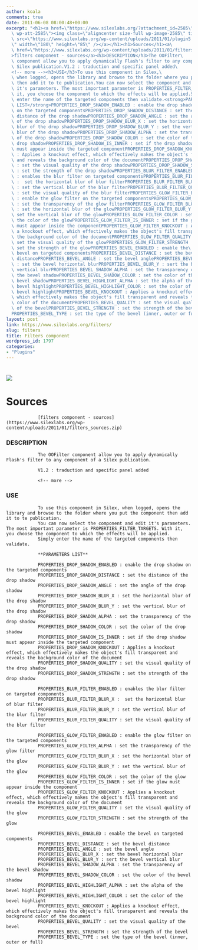 ```yaml
---
author: koala
comments: true
date: 2011-06-08 08:00:48+00:00
excerpt: "<h1><a href=\"https://www.silexlabs.org/?attachment_id=2585\" rel=\"attachment\
  \ wp-att-2585\"><img class=\"aligncenter size-full wp-image-2585\" title=\"plugin\"\
  \ src=\"https://www.silexlabs.org/wp-content/uploads/2011/01/plugin5.png\" alt=\"\
  \" width=\"180\" height=\"85\" /></a></h1><h1>Sources</h1><a\
  \ href=\"https://www.silexlabs.org/wp-content/uploads/2011/01/filters_sources.zip\"\
  >filters component - sources</a><h3>DESCRIPTION</h3>The OOFilter\
  \ component allow you to apply dynamically Flash's filter to any component of a\
  \ Silex publication.V1.2 : traduction and specific panel added\
  <!-- more --><h3>USE</h3>To use this component in Silex,\
  \ when logged, opens the library and browse to the folder where you put the component\
  \ then add it to te publication.You can now select the component and edit\
  \ it's parameters. The most important parameter is PROPERTIES_FILTER_TARGETS. With\
  \ it, you choose the component to which the effects will be applied.Simply\
  \ enter the name of the targeted components then validate.<strong>PARAMETERS\
  \ LIST</strong>PROPERTIES_DROP_SHADOW_ENABLED : enable the drop shadow\
  \ on the targeted componentsPROPERTIES_DROP_SHADOW_DISTANCE : set the\
  \ distance of the drop shadowPROPERTIES_DROP_SHADOW_ANGLE : set the angle\
  \ of the drop shadowPROPERTIES_DROP_SHADOW_BLUR_X : set the horizontal\
  \ blur of the drop shadowPROPERTIES_DROP_SHADOW_BLUR_Y : set the vertical\
  \ blur of the drop shadowPROPERTIES_DROP_SHADOW_ALPHA : set the transparency\
  \ of the drop shadowPROPERTIES_DROP_SHADOW_COLOR : set the color of the\
  \ drop shadowPROPERTIES_DROP_SHADOW_IS_INNER : set if the drop shadow\
  \ must appear inside the targeted componentPROPERTIES_DROP_SHADOW_KNOCKOUT\
  \ : Applies a knockout effect, which effectively makes the object's fill transparent\
  \ and reveals the background color of the documentPROPERTIES_DROP_SHADOW_QUALITY\
  \ : set the visual quality of the drop shadowPROPERTIES_DROP_SHADOW_STRENGTH\
  \ : set the strength of the drop shadowPROPERTIES_BLUR_FILTER_ENABLED\
  \ : enables the blur filter on targeted componentsPROPERTIES_BLUR_FILTER_BLUR_X\
  \ :  set the horizontal blur of blur filterPROPERTIES_BLUR_FILTER_BLUR_Y\
  \ : set the vertical blur of the blur filterPROPERTIES_BLUR_FILTER_QUALITY\
  \ : set the visual quality of the blur filterPROPERTIES_GLOW_FILTER_ENABLED\
  \ : enable the glow filter on the targeted componentsPROPERTIES_GLOW_FILTER_ALPHA\
  \ : set the transparency of the glow filterPROPERTIES_GLOW_FILTER_BLUR_X\
  \ : set the horizontal blur of the glowPROPERTIES_GLOW_FILTER_BLUR_Y :\
  \ set the vertical blur of the glowPROPERTIES_GLOW_FILTER_COLOR : set\
  \ the color of the glowPROPERTIES_GLOW_FILTER_IS_INNER : set if the glow\
  \ must appear inside the componentPROPERTIES_GLOW_FILTER_KNOCKOUT : Applies\
  \ a knockout effect, which effectively makes the object's fill transparent and reveals\
  \ the background color of the documentPROPERTIES_GLOW_FILTER_QUALITY :\
  \ set the visual quality of the glowPROPERTIES_GLOW_FILTER_STRENGTH :\
  \ set the strength of the glowPROPERTIES_BEVEL_ENABLED : enable the\
  \ bevel on targeted componentsPROPERTIES_BEVEL_DISTANCE : set the bevel\
  \ distancePROPERTIES_BEVEL_ANGLE : set the bevel anglePROPERTIES_BEVEL_BLUR_X\
  \ : set the bevel horizontal blurPROPERTIES_BEVEL_BLUR_Y : sert the bevel\
  \ vertical blurPROPERTIES_BEVEL_SHADOW_ALPHA : set the transparency of\
  \ the bevel shadowPROPERTIES_BEVEL_SHADOW_COLOR : set the color of the\
  \ bevel shadowPROPERTIES_BEVEL_HIGHLIGHT_ALPHA : set the alpha of the\
  \ bevel highlightPROPERTIES_BEVEL_HIGHLIGHT_COLOR : set the color of the\
  \ bevel highlightPROPERTIES_BEVEL_KNOCKOUT : Applies a knockout effect,\
  \ which effectively makes the object's fill transparent and reveals the background\
  \ color of the documentPROPERTIES_BEVEL_QUALITY : set the visual quality\
  \ of the bevelPROPERTIES_BEVEL_STRENGTH : set the strength of the bevel\
  PROPERTIES_BEVEL_TYPE : set the type of the bevel (inner, outer or full)"
layout: post
link: https://www.silexlabs.org/filters/
slug: filters
title: Filters component
wordpress_id: 1797
categories:
- "Plugins"
---
```


# [![](https://www.silexlabs.org/wp-content/uploads/2011/01/plugin5.png)](https://www.silexlabs.org/?attachment_id=2585)




# Sources


				[filters component - sources](https://www.silexlabs.org/wp-content/uploads/2011/01/filters_sources.zip)


### DESCRIPTION


				The OOFilter component allow you to apply dynamically Flash's filter to any component of a Silex publication.

				V1.2 : traduction and specific panel added

				<!-- more -->


### USE


				To use this component in Silex, when logged, opens the library and browse to the folder where you put the component then add it to te publication.
				You can now select the component and edit it's parameters. The most important parameter is PROPERTIES_FILTER_TARGETS. With it, you choose the component to which the effects will be applied.
				Simply enter the name of the targeted components then validate.

				**PARAMETERS LIST**

				PROPERTIES_DROP_SHADOW_ENABLED : enable the drop shadow on the targeted components
				PROPERTIES_DROP_SHADOW_DISTANCE : set the distance of the drop shadow
				PROPERTIES_DROP_SHADOW_ANGLE : set the angle of the drop shadow
				PROPERTIES_DROP_SHADOW_BLUR_X : set the horizontal blur of the drop shadow
				PROPERTIES_DROP_SHADOW_BLUR_Y : set the vertical blur of the drop shadow
				PROPERTIES_DROP_SHADOW_ALPHA : set the transparency of the drop shadow
				PROPERTIES_DROP_SHADOW_COLOR : set the color of the drop shadow
				PROPERTIES_DROP_SHADOW_IS_INNER : set if the drop shadow must appear inside the targeted component
				PROPERTIES_DROP_SHADOW_KNOCKOUT : Applies a knockout effect, which effectively makes the object's fill transparent and reveals the background color of the document
				PROPERTIES_DROP_SHADOW_QUALITY : set the visual quality of the drop shadow
				PROPERTIES_DROP_SHADOW_STRENGTH : set the strength of the drop shadow

				PROPERTIES_BLUR_FILTER_ENABLED : enables the blur filter on targeted components
				PROPERTIES_BLUR_FILTER_BLUR_X :  set the horizontal blur of blur filter
				PROPERTIES_BLUR_FILTER_BLUR_Y : set the vertical blur of the blur filter
				PROPERTIES_BLUR_FILTER_QUALITY : set the visual quality of the blur filter

				PROPERTIES_GLOW_FILTER_ENABLED : enable the glow filter on the targeted components
				PROPERTIES_GLOW_FILTER_ALPHA : set the transparency of the glow filter
				PROPERTIES_GLOW_FILTER_BLUR_X : set the horizontal blur of the glow
				PROPERTIES_GLOW_FILTER_BLUR_Y : set the vertical blur of the glow
				PROPERTIES_GLOW_FILTER_COLOR : set the color of the glow
				PROPERTIES_GLOW_FILTER_IS_INNER : set if the glow must appear inside the component
				PROPERTIES_GLOW_FILTER_KNOCKOUT : Applies a knockout effect, which effectively makes the object's fill transparent and reveals the background color of the document
				PROPERTIES_GLOW_FILTER_QUALITY : set the visual quality of the glow
				PROPERTIES_GLOW_FILTER_STRENGTH : set the strength of the glow

				PROPERTIES_BEVEL_ENABLED : enable the bevel on targeted components
				PROPERTIES_BEVEL_DISTANCE : set the bevel distance
				PROPERTIES_BEVEL_ANGLE : set the bevel angle
				PROPERTIES_BEVEL_BLUR_X : set the bevel horizontal blur
				PROPERTIES_BEVEL_BLUR_Y : sert the bevel vertical blur
				PROPERTIES_BEVEL_SHADOW_ALPHA : set the transparency of the bevel shadow
				PROPERTIES_BEVEL_SHADOW_COLOR : set the color of the bevel shadow
				PROPERTIES_BEVEL_HIGHLIGHT_ALPHA : set the alpha of the bevel highlight
				PROPERTIES_BEVEL_HIGHLIGHT_COLOR : set the color of the bevel highlight
				PROPERTIES_BEVEL_KNOCKOUT : Applies a knockout effect, which effectively makes the object's fill transparent and reveals the background color of the document
				PROPERTIES_BEVEL_QUALITY : set the visual quality of the bevel
				PROPERTIES_BEVEL_STRENGTH : set the strength of the bevel
				PROPERTIES_BEVEL_TYPE : set the type of the bevel (inner, outer or full)
